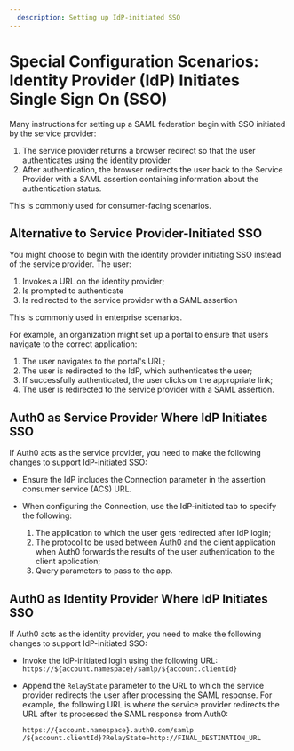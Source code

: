 ```yaml
---
  description: Setting up IdP-initiated SSO
---
```


# Special Configuration Scenarios: Identity Provider (IdP) Initiates Single Sign On (SSO)

Many instructions for setting up a SAML federation begin with SSO initiated by the service provider:

1. The service provider returns a browser redirect so that the user authenticates using the identity provider.
2. After authentication, the browser redirects the user back to the Service Provider with a SAML assertion containing information about the authentication status.

This is commonly used for consumer-facing scenarios.

## Alternative to Service Provider-Initiated SSO

You might choose to begin with the identity provider initiating SSO instead of the service provider. The user:

1. Invokes a URL on the identity provider;
2. Is prompted to authenticate
3. Is redirected to the service provider with a SAML assertion

This is commonly used in enterprise scenarios.

For example, an organization might set up a portal to ensure that users navigate to the correct application:

1. The user navigates to the portal's URL;
2. The user is redirected to the IdP, which authenticates the user;
3. If successfully authenticated, the user clicks on the appropriate link;
4. The user is redirected to the service provider with a SAML assertion.

## Auth0 as Service Provider Where IdP Initiates SSO

If Auth0 acts as the service provider, you need to make the following changes to support IdP-initiated SSO:

* Ensure the IdP includes the Connection parameter in the assertion consumer service (ACS) URL.
* When configuring the Connection, use the IdP-initiated tab to specify the following:

    1. The application to which the user gets redirected after IdP login;
    2. The protocol to be used between Auth0 and the client application when Auth0 forwards the results of the user authentication to the client application;
    3. Query parameters to pass to the app.

## Auth0 as Identity Provider Where IdP Initiates SSO

If Auth0 acts as the identity provider, you need to make the following changes to support IdP-initiated SSO:

* Invoke the IdP-initiated login using the following URL: `https://${account.namespace}/samlp/${account.clientId}`
* Append the `RelayState` parameter to the URL to which the service provider redirects the user after processing the SAML response. For example, the following URL is where the service provider redirects the URL after its processed the SAML response from Auth0:

  ```text
  https://{account.namespace}.auth0.com/samlp
  /${account.clientId}?RelayState=http://FINAL_DESTINATION_URL
  ```

